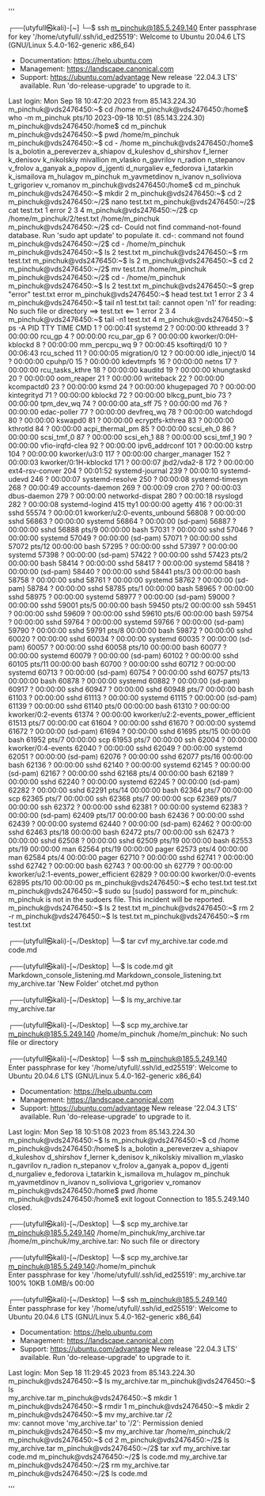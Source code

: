 '''

┌──(utyfull㉿kali)-[~]
└─$ ssh m_pinchuk@185.5.249.140
Enter passphrase for key '/home/utyfull/.ssh/id_ed25519': 
Welcome to Ubuntu 20.04.6 LTS (GNU/Linux 5.4.0-162-generic x86_64)

 * Documentation:  https://help.ubuntu.com
 * Management:     https://landscape.canonical.com
 * Support:        https://ubuntu.com/advantage
New release '22.04.3 LTS' available.
Run 'do-release-upgrade' to upgrade to it.

Last login: Mon Sep 18 10:47:20 2023 from 85.143.224.30
m_pinchuk@vds2476450:~$ cd /home
m_pinchuk@vds2476450:/home$ who -m
m_pinchuk pts/10       2023-09-18 10:51 (85.143.224.30)
m_pinchuk@vds2476450:/home$ cd m_pinchuk
m_pinchuk@vds2476450:~$ pwd
/home/m_pinchuk
m_pinchuk@vds2476450:~$ cd -
/home
m_pinchuk@vds2476450:/home$ ls
a_bolotin  a_pereverzev  a_shiapov  d_kuleshov   d_shirshov  f_lerner    k_denisov    k_nikolskiy  mivallion  m_vlasko       n_gavrilov  n_radion     n_stepanov   v_frolov
a_ganyak   a_popov       d_jgenti   d_nurgaliev  e_fedorova  i_tatarkin  k_ismailova  m_hulagov    m_pinchuk  m_yavmetdinov  n_ivanov    n_soliviova  t_grigoriev  v_romanov
m_pinchuk@vds2476450:/home$ cd m_pinchuk
m_pinchuk@vds2476450:~$ mkdir 2
m_pinchuk@vds2476450:~$ cd 2
m_pinchuk@vds2476450:~/2$ nano test.txt
m_pinchuk@vds2476450:~/2$ cat test.txt
1
error
2
3
4
m_pinchuk@vds2476450:~/2$ cp /home/m_pinchuk/2/test.txt /home/m_pinchuk
m_pinchuk@vds2476450:~/2$ cd-
Could not find command-not-found database. Run 'sudo apt update' to populate it.
cd-: command not found
m_pinchuk@vds2476450:~/2$ cd -
/home/m_pinchuk
m_pinchuk@vds2476450:~$ ls
2  test.txt
m_pinchuk@vds2476450:~$ rm test.txt
m_pinchuk@vds2476450:~$ ls
2
m_pinchuk@vds2476450:~$ cd 2
m_pinchuk@vds2476450:~/2$ mv test.txt /home/m_pinchuk
m_pinchuk@vds2476450:~/2$ cd -
/home/m_pinchuk
m_pinchuk@vds2476450:~$ ls
2  test.txt
m_pinchuk@vds2476450:~$ grep "error" test.txt
error
m_pinchuk@vds2476450:~$ head test.txt
1
error
2
3
4
m_pinchuk@vds2476450:~$ tail n1 test.txt
tail: cannot open 'n1' for reading: No such file or directory
==> test.txt <==
1
error
2
3
4
m_pinchuk@vds2476450:~$ tail -n1 test.txt
4
m_pinchuk@vds2476450:~$ ps -A
    PID TTY          TIME CMD
      1 ?        00:00:41 systemd
      2 ?        00:00:00 kthreadd
      3 ?        00:00:00 rcu_gp
      4 ?        00:00:00 rcu_par_gp
      6 ?        00:00:00 kworker/0:0H-kblockd
      8 ?        00:00:00 mm_percpu_wq
      9 ?        00:00:45 ksoftirqd/0
     10 ?        00:06:43 rcu_sched
     11 ?        00:00:05 migration/0
     12 ?        00:00:00 idle_inject/0
     14 ?        00:00:00 cpuhp/0
     15 ?        00:00:00 kdevtmpfs
     16 ?        00:00:00 netns
     17 ?        00:00:00 rcu_tasks_kthre
     18 ?        00:00:00 kauditd
     19 ?        00:00:00 khungtaskd
     20 ?        00:00:00 oom_reaper
     21 ?        00:00:00 writeback
     22 ?        00:00:00 kcompactd0
     23 ?        00:00:00 ksmd
     24 ?        00:00:00 khugepaged
     70 ?        00:00:00 kintegrityd
     71 ?        00:00:00 kblockd
     72 ?        00:00:00 blkcg_punt_bio
     73 ?        00:00:00 tpm_dev_wq
     74 ?        00:00:00 ata_sff
     75 ?        00:00:00 md
     76 ?        00:00:00 edac-poller
     77 ?        00:00:00 devfreq_wq
     78 ?        00:00:00 watchdogd
     80 ?        00:00:00 kswapd0
     81 ?        00:00:00 ecryptfs-kthrea
     83 ?        00:00:00 kthrotld
     84 ?        00:00:00 acpi_thermal_pm
     85 ?        00:00:00 scsi_eh_0
     86 ?        00:00:00 scsi_tmf_0
     87 ?        00:00:00 scsi_eh_1
     88 ?        00:00:00 scsi_tmf_1
     90 ?        00:00:00 vfio-irqfd-clea
     92 ?        00:00:00 ipv6_addrconf
    101 ?        00:00:00 kstrp
    104 ?        00:00:00 kworker/u3:0
    117 ?        00:00:00 charger_manager
    152 ?        00:00:03 kworker/0:1H-kblockd
    171 ?        00:00:07 jbd2/vda2-8
    172 ?        00:00:00 ext4-rsv-conver
    204 ?        00:01:52 systemd-journal
    239 ?        00:00:10 systemd-udevd
    246 ?        00:00:07 systemd-resolve
    250 ?        00:00:08 systemd-timesyn
    268 ?        00:00:49 accounts-daemon
    269 ?        00:00:09 cron
    270 ?        00:00:03 dbus-daemon
    279 ?        00:00:00 networkd-dispat
    280 ?        00:00:18 rsyslogd
    282 ?        00:00:08 systemd-logind
    415 tty1     00:00:00 agetty
    416 ?        00:00:31 sshd
  55574 ?        00:00:01 kworker/u2:0-events_unbound
  56808 ?        00:00:00 sshd
  56863 ?        00:00:00 systemd
  56864 ?        00:00:00 (sd-pam)
  56887 ?        00:00:00 sshd
  56888 pts/9    00:00:00 bash
  57031 ?        00:00:00 sshd
  57046 ?        00:00:00 systemd
  57049 ?        00:00:00 (sd-pam)
  57071 ?        00:00:00 sshd
  57072 pts/12   00:00:00 bash
  57295 ?        00:00:00 sshd
  57397 ?        00:00:00 systemd
  57398 ?        00:00:00 (sd-pam)
  57422 ?        00:00:00 sshd
  57423 pts/2    00:00:00 bash
  58414 ?        00:00:00 sshd
  58417 ?        00:00:00 systemd
  58418 ?        00:00:00 (sd-pam)
  58440 ?        00:00:00 sshd
  58441 pts/3    00:00:00 bash
  58758 ?        00:00:00 sshd
  58761 ?        00:00:00 systemd
  58762 ?        00:00:00 (sd-pam)
  58784 ?        00:00:00 sshd
  58785 pts/1    00:00:00 bash
  58965 ?        00:00:00 sshd
  58975 ?        00:00:00 systemd
  58977 ?        00:00:00 (sd-pam)
  59000 ?        00:00:00 sshd
  59001 pts/5    00:00:00 bash
  59450 pts/2    00:00:00 ssh
  59451 ?        00:00:00 sshd
  59609 ?        00:00:00 sshd
  59610 pts/6    00:00:00 bash
  59754 ?        00:00:00 sshd
  59764 ?        00:00:00 systemd
  59766 ?        00:00:00 (sd-pam)
  59790 ?        00:00:00 sshd
  59791 pts/8    00:00:00 bash
  59872 ?        00:00:00 sshd
  60020 ?        00:00:00 sshd
  60034 ?        00:00:00 systemd
  60035 ?        00:00:00 (sd-pam)
  60057 ?        00:00:00 sshd
  60058 pts/10   00:00:00 bash
  60077 ?        00:00:00 systemd
  60079 ?        00:00:00 (sd-pam)
  60102 ?        00:00:00 sshd
  60105 pts/11   00:00:00 bash
  60700 ?        00:00:00 sshd
  60712 ?        00:00:00 systemd
  60713 ?        00:00:00 (sd-pam)
  60754 ?        00:00:00 sshd
  60757 pts/13   00:00:00 bash
  60878 ?        00:00:00 systemd
  60882 ?        00:00:00 (sd-pam)
  60917 ?        00:00:00 sshd
  60947 ?        00:00:00 sshd
  60948 pts/7    00:00:00 bash
  61103 ?        00:00:00 sshd
  61113 ?        00:00:00 systemd
  61115 ?        00:00:00 (sd-pam)
  61139 ?        00:00:00 sshd
  61140 pts/0    00:00:00 bash
  61310 ?        00:00:00 kworker/0:2-events
  61374 ?        00:00:00 kworker/u2:2-events_power_efficient
  61513 pts/7    00:00:00 cat
  61604 ?        00:00:00 sshd
  61670 ?        00:00:00 systemd
  61672 ?        00:00:00 (sd-pam)
  61694 ?        00:00:00 sshd
  61695 pts/15   00:00:00 bash
  61952 pts/7    00:00:00 scp
  61953 pts/7    00:00:00 ssh
  62004 ?        00:00:00 kworker/0:4-events
  62040 ?        00:00:00 sshd
  62049 ?        00:00:00 systemd
  62051 ?        00:00:00 (sd-pam)
  62076 ?        00:00:00 sshd
  62077 pts/16   00:00:00 bash
  62136 ?        00:00:00 sshd
  62140 ?        00:00:00 systemd
  62145 ?        00:00:00 (sd-pam)
  62167 ?        00:00:00 sshd
  62168 pts/4    00:00:00 bash
  62189 ?        00:00:00 sshd
  62240 ?        00:00:00 systemd
  62245 ?        00:00:00 (sd-pam)
  62282 ?        00:00:00 sshd
  62291 pts/14   00:00:00 bash
  62364 pts/7    00:00:00 scp
  62365 pts/7    00:00:00 ssh
  62368 pts/7    00:00:00 scp
  62369 pts/7    00:00:00 ssh
  62372 ?        00:00:00 sshd
  62381 ?        00:00:00 systemd
  62383 ?        00:00:00 (sd-pam)
  62409 pts/17   00:00:00 bash
  62436 ?        00:00:00 sshd
  62439 ?        00:00:00 systemd
  62440 ?        00:00:00 (sd-pam)
  62462 ?        00:00:00 sshd
  62463 pts/18   00:00:00 bash
  62472 pts/7    00:00:00 ssh
  62473 ?        00:00:00 sshd
  62508 ?        00:00:00 sshd
  62509 pts/19   00:00:00 bash
  62553 pts/19   00:00:00 man
  62564 pts/19   00:00:00 pager
  62573 pts/4    00:00:00 man
  62584 pts/4    00:00:00 pager
  62710 ?        00:00:00 sshd
  62741 ?        00:00:00 sshd
  62742 ?        00:00:00 bash
  62743 ?        00:00:00 sh
  62779 ?        00:00:00 kworker/u2:1-events_power_efficient
  62829 ?        00:00:00 kworker/0:0-events
  62895 pts/10   00:00:00 ps
m_pinchuk@vds2476450:~$ echo test.txt
test.txt
m_pinchuk@vds2476450:~$ sudo su
[sudo] password for m_pinchuk: 
m_pinchuk is not in the sudoers file.  This incident will be reported.
m_pinchuk@vds2476450:~$ ls
2  test.txt
m_pinchuk@vds2476450:~$ rm 2 -r
m_pinchuk@vds2476450:~$ ls
test.txt
m_pinchuk@vds2476450:~$ rm test.txt

┌──(utyfull㉿kali)-[~/Desktop]
└─$ tar cvf my_archive.tar code.md
code.md
                                                                                                                                                                                                                                           
┌──(utyfull㉿kali)-[~/Desktop]
└─$ ls
 code.md   git   Markdown_console_listening.md   Markdown_console_listening.txt   my_archive.tar  'New Folder'   otchet.md   python
                                                                                                                                                                                                                                           
┌──(utyfull㉿kali)-[~/Desktop]
└─$ ls my_archive.tar     
my_archive.tar
                                                                                                                                                                                                                                           
┌──(utyfull㉿kali)-[~/Desktop]
└─$ scp my_archive.tar m_pinchuk@185.5.249.140 /home/m_pinchuk
/home/m_pinchuk: No such file or directory
                                                                                                                                                                                                                                           
┌──(utyfull㉿kali)-[~/Desktop]
└─$ ssh m_pinchuk@185.5.249.140                               
Enter passphrase for key '/home/utyfull/.ssh/id_ed25519': 
Welcome to Ubuntu 20.04.6 LTS (GNU/Linux 5.4.0-162-generic x86_64)

 * Documentation:  https://help.ubuntu.com
 * Management:     https://landscape.canonical.com
 * Support:        https://ubuntu.com/advantage
New release '22.04.3 LTS' available.
Run 'do-release-upgrade' to upgrade to it.

Last login: Mon Sep 18 10:51:08 2023 from 85.143.224.30
m_pinchuk@vds2476450:~$ ls
m_pinchuk@vds2476450:~$ cd /home
m_pinchuk@vds2476450:/home$ ls
a_bolotin  a_pereverzev  a_shiapov  d_kuleshov   d_shirshov  f_lerner    k_denisov    k_nikolskiy  mivallion  m_vlasko       n_gavrilov  n_radion     n_stepanov   v_frolov
a_ganyak   a_popov       d_jgenti   d_nurgaliev  e_fedorova  i_tatarkin  k_ismailova  m_hulagov    m_pinchuk  m_yavmetdinov  n_ivanov    n_soliviova  t_grigoriev  v_romanov
m_pinchuk@vds2476450:/home$ pwd
/home
m_pinchuk@vds2476450:/home$ exit
logout
Connection to 185.5.249.140 closed.
                                                                                                                                                                                                                                           
┌──(utyfull㉿kali)-[~/Desktop]
└─$ scp my_archive.tar m_pinchuk@185.5.249.140 /home/m_pinchuk/my_archive.tar
/home/m_pinchuk/my_archive.tar: No such file or directory
                                                                                                                                                                                                                                           
┌──(utyfull㉿kali)-[~/Desktop]
└─$ scp my_archive.tar m_pinchuk@185.5.249.140:/home/m_pinchuk               
Enter passphrase for key '/home/utyfull/.ssh/id_ed25519': 
my_archive.tar                                                                                                                                                                                           100%   10KB   1.0MB/s   00:00    
                                                                                                                                                                                                                                           
┌──(utyfull㉿kali)-[~/Desktop]
└─$ ssh m_pinchuk@185.5.249.140                               
Enter passphrase for key '/home/utyfull/.ssh/id_ed25519': 
Welcome to Ubuntu 20.04.6 LTS (GNU/Linux 5.4.0-162-generic x86_64)

 * Documentation:  https://help.ubuntu.com
 * Management:     https://landscape.canonical.com
 * Support:        https://ubuntu.com/advantage
New release '22.04.3 LTS' available.
Run 'do-release-upgrade' to upgrade to it.

Last login: Mon Sep 18 11:29:45 2023 from 85.143.224.30
m_pinchuk@vds2476450:~$ ls
my_archive.tar
m_pinchuk@vds2476450:~$ ls     
my_archive.tar
m_pinchuk@vds2476450:~$ mkdir 1
m_pinchuk@vds2476450:~$ rmdir 1
m_pinchuk@vds2476450:~$ mkdir 2
m_pinchuk@vds2476450:~$ mv my_archive.tar /2   
mv: cannot move 'my_archive.tar' to '/2': Permission denied
m_pinchuk@vds2476450:~$ mv my_archive.tar /home/m_pinchuk/2
m_pinchuk@vds2476450:~$ cd 2
m_pinchuk@vds2476450:~/2$ ls
my_archive.tar
m_pinchuk@vds2476450:~/2$ tar xvf my_archive.tar
code.md
m_pinchuk@vds2476450:~/2$ ls
code.md  my_archive.tar
m_pinchuk@vds2476450:~/2$ rm my_archive.tar
m_pinchuk@vds2476450:~/2$ ls
code.md

'''
